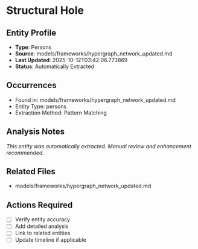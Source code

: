 # Structural Hole

## Entity Profile
- **Type**: Persons
- **Source**: models/frameworks/hypergraph_network_updated.md
- **Last Updated**: 2025-10-12T03:42:06.773869
- **Status**: Automatically Extracted

## Occurrences
- Found in: models/frameworks/hypergraph_network_updated.md
- Entity Type: persons
- Extraction Method: Pattern Matching

## Analysis Notes
*This entity was automatically extracted. Manual review and enhancement recommended.*

## Related Files
- models/frameworks/hypergraph_network_updated.md

## Actions Required
- [ ] Verify entity accuracy
- [ ] Add detailed analysis
- [ ] Link to related entities
- [ ] Update timeline if applicable

